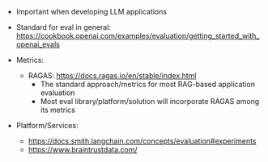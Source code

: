 - Important when developing LLM applications
- Standard for eval in general: https://cookbook.openai.com/examples/evaluation/getting_started_with_openai_evals
- Metrics:
	- RAGAS: https://docs.ragas.io/en/stable/index.html
		- The standard approach/metrics for most RAG-based application evaluation
		- Most eval library/platform/solution will incorporate RAGAS among its metrics

- Platform/Services:
	- https://docs.smith.langchain.com/concepts/evaluation#experiments
	- https://www.braintrustdata.com/
